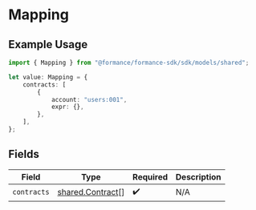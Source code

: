 # Mapping

## Example Usage

```typescript
import { Mapping } from "@formance/formance-sdk/sdk/models/shared";

let value: Mapping = {
    contracts: [
        {
            account: "users:001",
            expr: {},
        },
    ],
};
```

## Fields

| Field                                                       | Type                                                        | Required                                                    | Description                                                 |
| ----------------------------------------------------------- | ----------------------------------------------------------- | ----------------------------------------------------------- | ----------------------------------------------------------- |
| `contracts`                                                 | [shared.Contract](../../../sdk/models/shared/contract.md)[] | :heavy_check_mark:                                          | N/A                                                         |